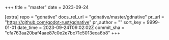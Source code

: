 +++
title = "master"
date = 2023-09-24

[extra]
repo = "gdnative"
docs_rel_url = "gdnative/master/gdnative"
pr_url = "https://github.com/godot-rust/gdnative"
pr_author = ""
sort_key = 9999-01-01
date_time = 2023-09-24T09:02:02Z
commit_sha = "cfa763aa20baf4aae87c0e2e7bc71c5013eca6b8"
+++



